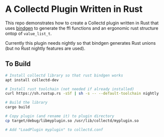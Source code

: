 # A Collectd Plugin Written in Rust

This repo demonstrates how to create a Collectd plugin written in Rust that uses [bindgen](https://github.com/rust-lang-nursery/rust-bindgen) to generate the ffi functions and an ergonomic rust structure ontop of `value_list_t`.

Currently this plugin needs nightly so that bindgen generates Rust unions (but no Rust nightly features are used).

## To Build

```bash
# Install collectd library so that rust bindgen works
apt install collectd-dev

# Install rust toolchain (not needed if already installed)
curl https://sh.rustup.rs -sSf | sh -s -- --default-toolchain nightly

# Build the library
cargo build

# Copy plugin (and rename it) to plugin directory
cp target/debug/libmyplugin.so /usr/lib/collectd/myplugin.so

# Add "LoadPlugin myplugin" to collectd.conf
```
